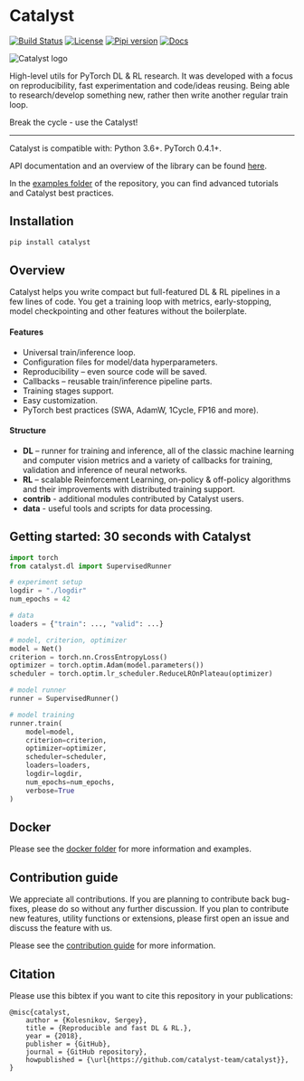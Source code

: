 # Catalyst
[![Build Status](https://travis-ci.com/catalyst-team/catalyst.svg?branch=master)](https://travis-ci.com/catalyst-team/catalyst) 
[![License](https://img.shields.io/github/license/catalyst-team/catalyst.svg)](LICENSE)
[![Pipi version](https://img.shields.io/pypi/v/catalyst.svg)](https://pypi.org/project/catalyst/)
[![Docs](https://img.shields.io/badge/dynamic/json.svg?label=docs&url=https%3A%2F%2Fpypi.org%2Fpypi%2Fcatalyst%2Fjson&query=%24.info.version&colorB=brightgreen&prefix=v)](https://catalyst-team.github.io/catalyst/index.html)

![Catalyst logo](https://raw.githubusercontent.com/catalyst-team/catalyst-pics/master/pics/catalyst_logo.png)

High-level utils for PyTorch DL & RL research.
It was developed with a focus on reproducibility, 
fast experimentation and code/ideas reusing.
Being able to research/develop something new, 
rather then write another regular train loop.

Break the cycle - use the Catalyst!

---

Catalyst is compatible with: Python 3.6+. PyTorch 0.4.1+.

API documentation and an overview of the library can be found 
[here](https://catalyst-team.github.io/catalyst/index.html).

In the [examples folder](examples) 
of the repository, you can find advanced tutorials and Catalyst best practices.


## Installation

```bash
pip install catalyst
```


## Overview

Catalyst helps you write compact
but full-featured DL & RL pipelines in a few lines of code.
You get a training loop with metrics, early-stopping, model checkpointing
and other features without the boilerplate.

#### Features

- Universal train/inference loop.
- Configuration files for model/data hyperparameters.
- Reproducibility – even source code will be saved.
- Callbacks – reusable train/inference pipeline parts.
- Training stages support.
- Easy customization.
- PyTorch best practices (SWA, AdamW, 1Cycle, FP16 and more).


#### Structure

-  **DL** – runner for training and inference,
   all of the classic machine learning and computer vision metrics
   and a variety of callbacks for training, validation
   and inference of neural networks.
-  **RL** – scalable Reinforcement Learning,
   on-policy & off-policy algorithms and their improvements
   with distributed training support.
-  **contrib** - additional modules contributed by Catalyst users.
-  **data** - useful tools and scripts for data processing.


## Getting started: 30 seconds with Catalyst

```python
import torch
from catalyst.dl import SupervisedRunner

# experiment setup
logdir = "./logdir"
num_epochs = 42

# data
loaders = {"train": ..., "valid": ...}

# model, criterion, optimizer
model = Net()
criterion = torch.nn.CrossEntropyLoss()
optimizer = torch.optim.Adam(model.parameters())
scheduler = torch.optim.lr_scheduler.ReduceLROnPlateau(optimizer)

# model runner
runner = SupervisedRunner()

# model training
runner.train(
    model=model,
    criterion=criterion,
    optimizer=optimizer,
    scheduler=scheduler,
    loaders=loaders,
    logdir=logdir,
    num_epochs=num_epochs,
    verbose=True
)
```


## Docker

Please see the [docker folder](docker) 
for more information and examples.


## Contribution guide

We appreciate all contributions. 
If you are planning to contribute back bug-fixes, 
please do so without any further discussion. 
If you plan to contribute new features, utility functions or extensions, 
please first open an issue and discuss the feature with us.

Please see the [contribution guide](CONTRIBUTING.md) 
for more information.


## Citation

Please use this bibtex if you want to cite this repository in your publications:

    @misc{catalyst,
        author = {Kolesnikov, Sergey},
        title = {Reproducible and fast DL & RL.},
        year = {2018},
        publisher = {GitHub},
        journal = {GitHub repository},
        howpublished = {\url{https://github.com/catalyst-team/catalyst}},
    }
